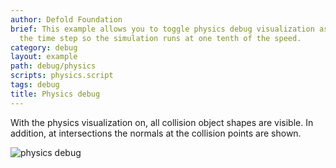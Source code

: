 ```yaml
---
author: Defold Foundation
brief: This example allows you to toggle physics debug visualization as well as changing
  the time step so the simulation runs at one tenth of the speed.
category: debug
layout: example
path: debug/physics
scripts: physics.script
tags: debug
title: Physics debug
---
```


With the physics visualization on, all collision object shapes are visible. In addition, at intersections the normals at the collision points are shown.

![physics debug](physics.png)